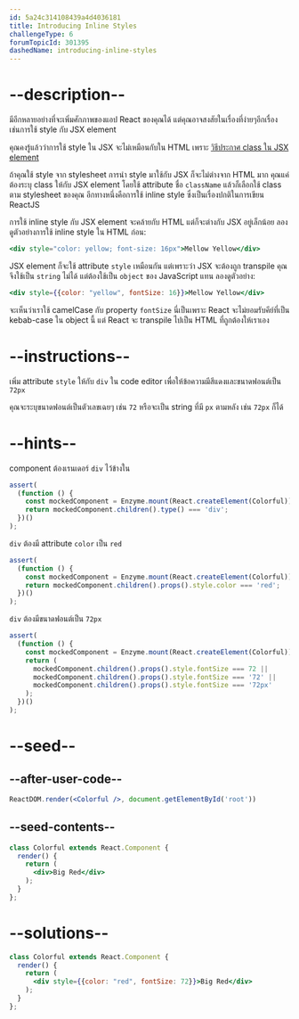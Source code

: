 ```yaml
---
id: 5a24c314108439a4d4036181
title: Introducing Inline Styles
challengeType: 6
forumTopicId: 301395
dashedName: introducing-inline-styles
---
```


# --description--

มีอีกหลายอย่างที่จะเพิ่มศักภาพของแอป React ของคุณได้ แต่คุณอาจสงสัยในเรื่องที่ง่ายๆอีกเรื่อง เช่นการใช้ style กับ JSX element  

คุณคงรู้แล้วว่าการใช้ style ใน JSX จะไม่เหมือนกับใน HTML เพราะ [วิธีประกาศ class ใน JSX element](/learn/front-end-development-libraries/react/define-an-html-class-in-jsx)

ถ้าคุณใช้ style จาก stylesheet การนำ style มาใช้กับ JSX ก็จะไม่ต่างจาก HTML มาก 
คุณแค่ต้องระบุ class ให้กับ JSX element โดยใช้ attribute ชื่อ `className` แล้วก็เลือกใช้ class ตาม stylesheet ของคุณ 
อีกทางหนึ่งคือการใช้ inline style ซึ่งเป็นเรื่องปกติในการเขียน ReactJS

การใช้ inline style กับ JSX element จะคล้ายกับ HTML แต่ก็จะต่างกับ JSX อยู่เล็กน้อย 
ลองดูตัวอย่างการใช้ inline style ใน HTML ก่อน:

```jsx
<div style="color: yellow; font-size: 16px">Mellow Yellow</div>
```

JSX element ก็จะใช้ attribute `style` เหมือนกัน แต่เพราะว่า JSX จะต้องถูก transpile คุณจึงใช้เป็น `string` ไม่ได้ แต่ต้องใช้เป็น `object` ของ JavaScript แทน ลองดูตัวอย่าง:


```jsx
<div style={{color: "yellow", fontSize: 16}}>Mellow Yellow</div>
```

จะเห็นว่าเราใช้ camelCase กับ property `fontSize` นี่เป็นเพราะ React จะไม่ยอมรับคีย์ที่เป็น kebab-case ใน object นี้ 
แต่ React จะ transpile ไปเป็น HTML ที่ถูกต้องให้เราเอง

# --instructions--

เพิ่ม attribute `style` ให้กับ `div` ใน code editor เพื่อให้ข้อความมีสีแดงและขนาดฟอนต์เป็น `72px`

คุณจะระบุขนาดฟอนต์เป็นตัวเลขเฉยๆ เช่น `72` หรือจะเป็น string ที่มี `px` ตามหลัง เช่น `72px` ก็ได้

# --hints--

component ต้องเรนเดอร์ `div` ไว้ข้างใน

```js
assert(
  (function () {
    const mockedComponent = Enzyme.mount(React.createElement(Colorful));
    return mockedComponent.children().type() === 'div';
  })()
);
```

`div` ต้องมี attribute `color` เป็น `red`

```js
assert(
  (function () {
    const mockedComponent = Enzyme.mount(React.createElement(Colorful));
    return mockedComponent.children().props().style.color === 'red';
  })()
);
```

`div` ต้องมีขนาดฟอนต์เป็น `72px`

```js
assert(
  (function () {
    const mockedComponent = Enzyme.mount(React.createElement(Colorful));
    return (
      mockedComponent.children().props().style.fontSize === 72 ||
      mockedComponent.children().props().style.fontSize === '72' ||
      mockedComponent.children().props().style.fontSize === '72px'
    );
  })()
);
```

# --seed--

## --after-user-code--

```jsx
ReactDOM.render(<Colorful />, document.getElementById('root'))
```

## --seed-contents--

```jsx
class Colorful extends React.Component {
  render() {
    return (
      <div>Big Red</div>
    );
  }
};
```

# --solutions--

```jsx
class Colorful extends React.Component {
  render() {
    return (
      <div style={{color: "red", fontSize: 72}}>Big Red</div>
    );
  }
};
```
